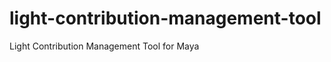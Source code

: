 light-contribution-management-tool
==================================

Light Contribution Management Tool for Maya